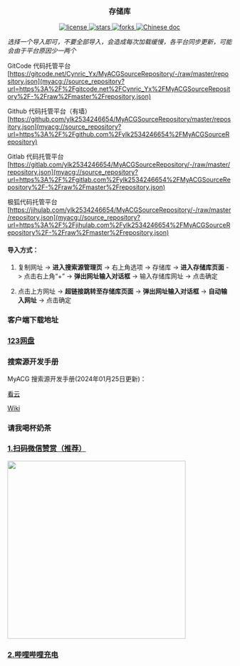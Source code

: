 ### <div align="center">存储库</div>

<p align="center">
    <a href="https://github.com/ylk2534246654/MyACGSourceRepository">
        <img alt="license" src="https://img.shields.io/github/license/ylk2534246654/MyACGSourceRepository" />
    </a>
    <a href="https://github.com/ylk2534246654/MyACGSourceRepository">
        <img alt="stars" src="https://img.shields.io/badge/dynamic/json?color=blue&label=stars&query=stargazers_count&url=https://api.github.com/repos/ylk2534246654/MyACGSourceRepository"/>
    </a>
    <a href="https://github.com/ylk2534246654/MyACGSourceRepository">
        <img alt="forks" src="https://img.shields.io/badge/dynamic/json?color=blue&label=forks&query=forks_count&url=https://api.github.com/repos/ylk2534246654/MyACGSourceRepository" />
    </a>
    <a href="https://github.com/ylk2534246654/MyACGSourceRepository">
        <img alt="Chinese doc" src="https://img.shields.io/badge/文档-简体中文-blue" />
    </a>
</p>

*选择一个导入即可，不要全部导入，会造成每次加载缓慢，各平台同步更新，可能会由于平台原因少一两个*

GitCode 代码托管平台
[https://gitcode.net/Cynric_Yx/MyACGSourceRepository/-/raw/master/repository.json](myacg://source_repository?url=https%3A%2F%2Fgitcode.net%2FCynric_Yx%2FMyACGSourceRepository%2F-%2Fraw%2Fmaster%2Frepository.json)

Github 代码托管平台（有墙）
[https://github.com/ylk2534246654/MyACGSourceRepository/master/repository.json](myacg://source_repository?url=https%3A%2F%2Fgithub.com%2Fylk2534246654%2FMyACGSourceRepository)

Gitlab 代码托管平台
[https://gitlab.com/ylk2534246654/MyACGSourceRepository/-/raw/master/repository.json](myacg://source_repository?url=https%3A%2F%2Fgitlab.com%2Fylk2534246654%2FMyACGSourceRepository%2F-%2Fraw%2Fmaster%2Frepository.json)

极狐代码托管平台
[https://jihulab.com/ylk2534246654/MyACGSourceRepository/-/raw/master/repository.json](myacg://source_repository?url=https%3A%2F%2Fjihulab.com%2Fylk2534246654%2FMyACGSourceRepository%2F-%2Fraw%2Fmaster%2Frepository.json)

#### 导入方式：

 1. 复制网址 -> **进入搜索源管理页** -> 右上角选项 -> 存储库 -> **进入存储库页面** -> 点击右上角“+” -> **弹出网址输入对话框** -> 输入存储库网址 -> 点击确定

 2. 点击上方网址 -> **超链接跳转至存储库页面** -> **弹出网址输入对话框** -> **自动输入网址** -> 点击确定

### 客户端下载地址

### [123网盘](https://www.123pan.com/s/NS2UVv-nEs53)

### 搜索源开发手册

MyACG 搜索源开发手册(2024年01月25日更新)：

[看云](https://www.kancloud.cn/ylk2534246654/myacg/3014260)

[Wiki](https://github.com/ylk2534246654/MyACGSourceRepository/wiki/%E6%90%9C%E7%B4%A2%E6%BA%90%E5%BC%80%E5%8F%91%E6%89%8B%E5%86%8C)

### 请我喝杯奶茶

### [1.扫码微信赞赏（推荐）](https://jihulab.com/ylk2534246654/MyACGSourceRepository/-/raw/master/assets/mm_reward_qrcode.png) 

<img src="https://jihulab.com/ylk2534246654/MyACGSourceRepository/-/raw/master/assets/mm_reward_qrcode.png" width="400">

### [2.哔哩哔哩充电](https://space.bilibili.com/65987144) 